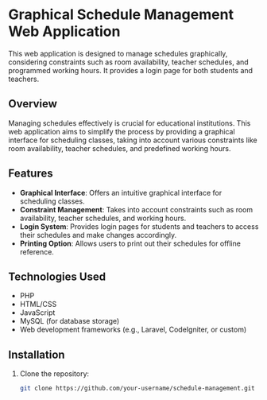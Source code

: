# Graphical Schedule Management Web Application

This web application is designed to manage schedules graphically, considering constraints such as room availability, teacher schedules, and programmed working hours. It provides a login page for both students and teachers.

## Overview

Managing schedules effectively is crucial for educational institutions. This web application aims to simplify the process by providing a graphical interface for scheduling classes, taking into account various constraints like room availability, teacher schedules, and predefined working hours.

## Features

- **Graphical Interface**: Offers an intuitive graphical interface for scheduling classes.
- **Constraint Management**: Takes into account constraints such as room availability, teacher schedules, and working hours.
- **Login System**: Provides login pages for students and teachers to access their schedules and make changes accordingly.
- **Printing Option**: Allows users to print out their schedules for offline reference.

## Technologies Used

- PHP
- HTML/CSS
- JavaScript
- MySQL (for database storage)
- Web development frameworks (e.g., Laravel, CodeIgniter, or custom)

## Installation

1. Clone the repository:

   ```bash
   git clone https://github.com/your-username/schedule-management.git
